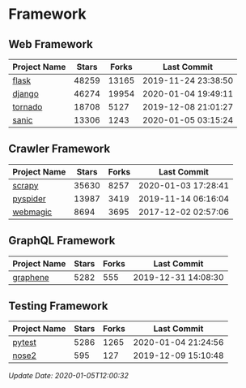 # Framework

## Web Framework

| Project Name | Stars | Forks | Last Commit |
| ------------ | ----- | ----- | ----------- |
| [flask](https://github.com/pallets/flask) | 48259 | 13165 | 2019-11-24 23:38:50 |
| [django](https://github.com/django/django) | 46274 | 19954 | 2020-01-04 19:49:11 |
| [tornado](https://github.com/tornadoweb/tornado) | 18708 | 5127 | 2019-12-08 21:01:27 |
| [sanic](https://github.com/huge-success/sanic) | 13306 | 1243 | 2020-01-05 03:15:24 |

## Crawler Framework

| Project Name | Stars | Forks | Last Commit |
| ------------ | ----- | ----- | ----------- |
| [scrapy](https://github.com/scrapy/scrapy) | 35630 | 8257 | 2020-01-03 17:28:41 |
| [pyspider](https://github.com/binux/pyspider) | 13987 | 3419 | 2019-11-14 06:16:04 |
| [webmagic](https://github.com/code4craft/webmagic) | 8694 | 3695 | 2017-12-02 02:57:06 |

## GraphQL Framework

| Project Name | Stars | Forks | Last Commit |
| ------------ | ----- | ----- | ----------- |
| [graphene](https://github.com/graphql-python/graphene) | 5282 | 555 | 2019-12-31 14:08:30 |

## Testing Framework

| Project Name | Stars | Forks | Last Commit |
| ------------ | ----- | ----- | ----------- |
| [pytest](https://github.com/pytest-dev/pytest) | 5286 | 1265 | 2020-01-04 21:24:56 |
| [nose2](https://github.com/nose-devs/nose2) | 595 | 127 | 2019-12-09 15:10:48 |

*Update Date: 2020-01-05T12:00:32*